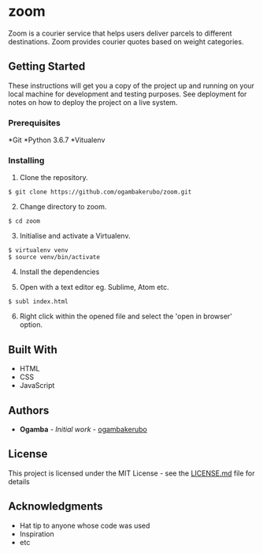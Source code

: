 # zoom

Zoom is a courier service that helps users deliver parcels to different destinations. Zoom
provides courier quotes based on weight categories.

## Getting Started

These instructions will get you a copy of the project up and running on your local machine for development and testing purposes. See deployment for notes on how to deploy the project on a live system.

### Prerequisites

 *Git
 *Python 3.6.7
 *Vitualenv


### Installing

1. Clone the repository.

```
$ git clone https://github.com/ogambakerubo/zoom.git
```

2. Change directory to zoom.

```
$ cd zoom
```

3. Initialise and activate a Virtualenv.

```
$ virtualenv venv
$ source venv/bin/activate
```

4. Install the dependencies

5. Open with a text editor eg. Sublime, Atom etc.

```
$ subl index.html
```

6. Right click within the opened file and select the 'open in browser' option.


## Built With

* HTML
* CSS
* JavaScript


## Authors

* **Ogamba** - *Initial work* - [ogambakerubo](https://github.com/ogambakerubo)


## License

This project is licensed under the MIT License - see the [LICENSE.md](LICENSE.md) file for details

## Acknowledgments

* Hat tip to anyone whose code was used
* Inspiration
* etc
